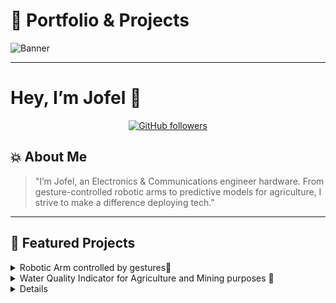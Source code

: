 # 📘 Portfolio & Projects

<!-- Add a banner image at the top → replace `banner.png` with your file -->

![Banner](./assets/banner.png)

---

# Hey, I’m **Jofel** 👋

<p align="center">
  <a href="https://github.com/jofel"><img src="https://img.shields.io/github/followers/jofel?label=Follow&style=social" alt="GitHub followers" /></a>
</p>

## 💥 About Me

> "I’m Jofel, an Electronics & Communications engineer hardware. From gesture-controlled robotic arms to predictive models for agriculture, I strive to make a difference deploying tech."

---

## 🚀 Featured Projects

<details>
<summary>Robotic Arm controlled by gestures🤖</summary >

* **Tech**: ESP-NOW, PCA9685, MPU6050
* **Highlights**:

  * Real-time gesture capture
  * Smooth servo control for precision
* ![Glove Demo](./assets/glove-demo.gif)

</details>

<details>
<summary>Water Quality Indicator for Agriculture and Mining purposes 🌱</summary>

* **Tech**: XAMPP Control Panel → MySQL, Arduino IDE , PHP
* **Highlights**:

  * 4-parameter model (pH, Temperature, TDS, Turbidity)
  * Live dashboard integration
* <img src="./assets/soil-dashboard.png" width="400" />

</details>

<details>
---

## 🛠️ Tech Stack

<p align="center">
  <img alt="C/C++" src="https://img.shields.io/badge/C%2F%2B%2B-blue" />
  <img alt="Python" src="https://img.shields.io/badge/Python-yellow" />
  <img alt="ESP32" src="https://img.shields.io/badge/ESP32-teal" />
  <img alt="Arduino" src="https://img.shields.io/badge/Arduino-lightgrey" />
  <img alt="MQTT" src="https://img.shields.io/badge/MQTT-orange" />
  <img alt="MySQL" src="https://img.shields.io/badge/MySQL-blueviolet" />
  <img alt="React" src="https://img.shields.io/badge/React-blue" />
  <img alt="KiCad" src="https://img.shields.io/badge/KiCad-red" />
</p>

---

## 🌐 Connect With Me

<p align="center">
  <a href="mailto:you@domain.com"><img src="https://img.shields.io/badge/Email-you@domain.com-lightgrey" alt="Email" /></a>
  <a href="https://jofel.dev"><img src="https://img.shields.io/badge/Website-jofel.dev-green" alt="Website" /></a>
  <a href="https://linkedin.com/in/jofel"><img src="https://img.shields.io/badge/LinkedIn-jofel-blue" alt="LinkedIn" /></a>
</p>

---

<p align="center">
  <em>Made with ❤️ by Jofel</em>
</p>
